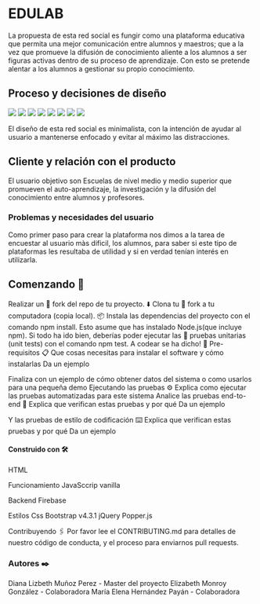 # EDULAB
La propuesta de esta red social es fungir como una plataforma educativa que permita una mejor comunicación entre alumnos y maestros; que a la vez que promueve la difusión de conocimiento aliente a los alumnos a ser figuras activas dentro de su proceso de aprendizaje. Con esto se pretende alentar a los alumnos a gestionar su propio conocimiento.
## Proceso y decisiones de diseño
<img src="https://lh3.googleusercontent.com/skLwwSNmmBw8ZJhVghWA948zGrwgNoMX7qIeH1FNz-A6vAeM6HOxK0eJAjzBlI8vWAo9dYuc3yhCCBzO_B5fHA2lvmD7FzyfGKmdSqyaHl8Ejkwhry8RPpCKJ4xD1mcYkycpTzjbEy0Kt7lSAKllTPjR0uB0kbtjmsZd0mwvcBOLFD4B5trtVJ3D4GfTXC7HowLUFRtdW_hDF9uodlSJywxHVCuGggwvFfiNIOYt-Sfax7j993pYCiw1-2VYCl8CuDOTB1BCPKt9b06e5VczKNl9-mQ3OM_RKHyAKr3WmmaJ3xxyHkIohjrw7BamPKvbBlqoVWr5B9SUdQbFWy0d5QJ6cMyAncKhejb0Dj0F1U23CwRSz6szxXogh2j34A2AJfW2NdX5RUx2mmzH2eBIi1cLPbeNhGexN7qoBu93GLmUVlJfyvnS7LWJkRKZ01JOniNAzlUpgKtzFBq22HNC3YEnvZqXKsqRx311AQiLy-WVLrmQ3A_o9_fCcxX-fYTuaT-yFF57FLEk7AThYsWJg2G-ctuAlugef_9C3_c8IgglJ2AChsvF6jA-L81sb4R5b0JgYVPzRy92dDS4w1s2UYU9woMtur9QnCi1zlkUDsxY8mQg1ItQ4rQDSNc3Kqy6QpqrxodDPs7vGklKCa5DktA5H4Z89BZ3slD_KyP1RzpPHc1xgvSHAN-VhmIzB-Yaj4a2t57Onh09nTjz5XhePiadQA=w1533-h943-no">
<img src="https://lh3.googleusercontent.com/Knozy0i4GUeMBe2gbQWeVDkYzv_JAI6LDGJue-sL_iDHiWjQxI2sUnRPc8oW6xpYw5cMuXWmK9JSfbfL_711_N5neEFDQgD5jmyumd6MeN9uIgFVa7fY1v86Ed1g3Em0go4IfuEpp8PZimYt77xCij7GDMcq9LDewpuVKF-XhiMXPT2RO6XV_jxFfkU7l055w9Wjd11VfvpBvfWN9lWhTCgHFdSTezMbI10KpkWLgKV3YKD9cN69xy-fcr90Vl2FBce4ubNsdJUVwlH1h79gr43EfjTUd8fJ1LlOUiB8Wd61-Fac_YjuE4hGetwu8mFBfaVNfut-32QbMOCbPAvyQ26iCQoSLsjJVn0zhPjZtqL7OHcyxVKMHC-U5uYIcBS-iIv9zRf3btttHekdYNBQ5YkREgVhJkgylVIOU8ZsrigPPtrfp2tvp0wpz6IaC3kmytpCPey81u_xuPDJP_mkwjnfJKujbWhp3esho3oJwUG_F8jY4c3fEoj9Qm4CXSy_YJhk3IcZwk8VFBQKWywWpz4Mg2k-2PuS9ubLA6UZqmHAEx9Wqkcn8jSXOCgOHS9AD7cMIY2fI1_VyQGytc0OG_lj0xCW1fiuRYqJq_wzR_dGnGXtifi0x7OWH-eoY8DLWJFysqC1oW3AjQCcYPZekcud5lxakTpWI_nUzU__K8lANc-IffxsnSfKE_aeHDi2-mYZnIUSH4yTgHC3CUdayVcchg=w1422-h943-no">
<img src="https://lh3.googleusercontent.com/jrva6q1vFjrx1-m8WWkd3yAI6SlWl0ULq-VQr5-hB8IlBOMi_idnbA5FwOR-MM0-XS7dypI0_XfcYSKKXNxgNajnI-6ujWTHko_SdkeScuMVbi8w7Pskv0IzObSXNBdk3_mGY_wFPqA9C3jtOwAoCTzz9WUCJtcG_RCVyZCGlRp1KD16Fj_Iqs2xmbNMaxiVHa6UVWHbGS9kZqcw5aaVL6_eH9m68JlmapVYxlwmWFhwQezMW32nzZ96GsrPuMRNuPSPhG5rNti7B_Ndy9U_lde5vA-JLraJTdxX0gBqN4rYSC-ghfgovJ-RvuxOCddFMS6wZODoCxlniWqvpaT_RYNFT0QPr_I-6W7DM4cO3f47LPYbtj9g_QghWMgYL5w-0YjeQx7vxz2tHfBXwReHTv5nxZAw79bxO7EMU8KV77-Vc8Vgy2YnVh92f82gR-A7jBaWYeX3zLGqrs9ntGwHWNV5g1rSJTmis-HrKPMngyJf2ZceEIiKZh5x7InwFr0uek0C93ryYxVVPWxWsk0BjxtLlYOzSfIe6XbfxNUrkhiQmHXooipOp1X0XjT3hstzMYm4RHZpUH5GnB8iYeYk-97KQn7x714ZEkv-mRqqFmghQ60-b1Luo4D91v56YHDdhdrBUZY9Y1x0rDuOoH-o-9UsiWEwRA_6kuZ1bZm0g3_WQm8OuwcP6OxHA5yBxUFqKVyc9oiSLc54NHlSvdPyYFGyoA=w720-h943-no">
<img src="https://lh3.googleusercontent.com/mFWv21FV4GSWHJSolMZSFy6zogwM0dSqxG7OESNEhFoxUtS5w90FxuJzef2rKJfgx6eg8jvYTMZrLbgkmoxFZk1oa2CgMd3uclaaqYtOTMQRGocfJ_Ki4zD3-aAMB2Jp-xakZRuqeQ58kXoaKoYcbFBglk93MlfZYNe0PJSaenZH9DaTcwSRwEAs_RQjAQtdB5gqw0VtaBN_CdDwVR_jOlFTu6cZpeAsC4kLH_h9B2ZUBOHbzUwe5wL2dEh3LW94fRks5cof94TJT9B7wa__UGdjqzth94pj9CoxDfD7nUIoocK3MEm22C6w4elTfaZL1y7hv2ITFMEF4uewYgr5mxCIbTORy9UO4gBwiwHAIhm3sHUWtqVGT8N3x7JUyi3kus3l8v8O8vAWx3SFjZG9l2sePPAGz7n6vWTCNkkiSf7Vdhqd9Fs_sUYkOUZUoZIiD_BKmuwgd2tsm6e617jddf5REewU_tet4allrBO3zybLYeIEJAh9EseEO8-sprdkUrefPqnFQzrOWAVbPsJrtpMYdZ5okUU8kwdSiSaCg27qmZNcgnKmEQutvl9DsTJ5leM5zyiBGB58B7sPvcfUAc0TaP1pxaX_jpUeJsRuRoXlwrgZUI8CxkLwdBo-hw3qkoODHrsuC4RDtm9Ec40_04pWUAuPDbLeAykFGLyGd8VVrY-02nSAEY4UgJoSKrLHKF4fFuSge6jTCNOjhpGCEd0MAw=w532-h943-no">
<img src="https://lh3.googleusercontent.com/0DHMMFaniRBvmz77b_XAecQR0GoL2Cj-TvKQvV2qg85jadGZ3guqFziHeu06hRF668Stvyvob4G74H5-n4JWBITsNnWE1pcEtQX6EGiO0J7AmiKgRkl6S1_9x3aTLJkrnObLI2Wp5_ra6Xo3k_C9LnJXORBdK-tgdUH00xlhpbZE1HoDAjrFMKdN3vq5dlfTQHdTVuIGAZmj48eE92AHJCclgNhqbHgnwDUBCOrTS8f2MRiJYBQUQI9vFPaMndQXbG5pKybYclOE-VPpWZ8m6azVgquKyfc4dBvrIr9EVPYNB1RG3-TtmZB5E6wJn2QbOFdSxIZGR9h0l-YL02tZmve0VHJnZ3xYJYftJlgINZxzNJei1q7AZhCAm_dRXi8SJepwIt_0fkH3EN85PrGCDJ7NpgiYysu1_fSearJ6kGXaMPrYZZBkrT2y27B34YmyupsxHOFWVXR_XJhwHFtOOTCehQaaTIgxGAsSC5cqUfMJAD5J_WtfxkXcYuQqt8gSQ3hyQj_0v3g3wpAHCwRYf9C6cpwRF3zhlhhYBhtRDpL0fDcwnRC3Rob41UBuTFdJuDgJW7nZhFTfxkwRGhi5WmvmEKVgViekv_9G-qulTjBqzoNdmQ06L-N2yFr5ujjQ3qo2W7jDOlsn1bGEF6lOIn0mb4h0tiAAfsYX857E6z0-1GTwf554QtPHoy3tYCVFWfGDEeBW3G4Z-x6qOLcJk93rXQ=w532-h943-no">
<img src="https://lh3.googleusercontent.com/IxRj2OepuGG76AiuqIiIFByFMn5vrLG_M5ehJtu_DHUSHA4ZxchlN1tLDG8GkZdlL4OW4LkCjr_M0mvyDeD7ahSKNtrHVhnkiUNgxdOIEokYk9u8mU6trQLQf-cmrWOr0glqGw1-vMbm-_dEybCZFDunZFcZfcc21eG9YtrCrtjoAWP0YD9nZZDCofTgSYEpd2oPAvHFle69uxYQWxtz0F_TuWyfC67TBdIq7ZG45z6gEw3kETXjIOynuReClrwXjoMd_1umFKKzDenLSaGrCaJ-SUivmzE4o3zo5BE3L0CJNd17vr2B6Q5zxVphEqLQK7mTCCjCmkrbY5xxEYWrm1IgO5WpW7EUfFEUYYTlRoGlj0cCfpBVXYTlY0vnm4t8MSzxpy7IhzX9W6UwqD470YyN-ENe2YzlgwVPE-7muAKQKWXj3UKQWZlu-Rhq2pp2emx5XdnnUhC5ruCCLRXVl6-w4CnqSNsr6i7fU2m-Dw9aWy_EUegchof5ZJVvOERFEc7cnsK6AhA3HG-kjZawZTGhDr-E3wlCNtnRUS1KFOK-aYIWUKraRl5CKGl8012Xg5ngIyD7vWh0d-T39XF0z2OThJK_17lUX-9Ex6ymGIhPgOfDa905D9AG7qj_t0e5ZUjOH_Tvkaj5Id1Pu2IfUTD_xNh7iAq6lCO3hrgeHdhcxGYpcaSxxBzdLNH27nZsf86Srv_VBEOz19I42yy9S-nMDA=w532-h943-no">
<img src="https://lh3.googleusercontent.com/Vv3yRezMBh7D4gtfhVgExmPHnZm2t6ur6IjNzgLWtSEgjNAHxyZDqbsm7nXKcIx2eRMfr_C12saGPqXXK-f1hUWzPutdYh-aI-LHLSFp-i3x1YB3cUnIV9Mg6COiprezGBp--_IQWUuMkETzP0vBtO-IYqn4F6RSrBL5tETjtnR1OtT9v01DmFGodmQKdC4_3tk0A6H-3iBrJIviJ4xwWXEZs_7mhIViqt2kQShV-7rkOfdKrfev6t7pmNDZrgMzJJz1mvAcMN_hcS5brBn_oaZ0UswNW_UovGvgvviEX387SaH7p5Owmkd0UB7TZmm6Mj2WIFCmdSAhawSgyloUrCsdL8u7lUZRFX9uSfHGdiya4J5uggaqhyH8EEen05xwgA5GcgBn4b8UG_mAxxBLri3gQxFEaMKTUHKe2yQ3pSpCCS0v6UDAqG7vbFeOyxCdapjXuPpztYQFhGoJxYA4xPPtP2tPNV9YcoWup0XvhW414H8zzZx3ULBEADc1A-ThkFN851G2GY4DB6ZANSI6APy4ihKe2SkDEeZG9_IdCbw6TvnSgr4slcbplhol5nX_RCB4_RJq3no_pcZB1J1p1sz2wHc03uHxBR734kdyAf9VcjIS41cDlRkcxTja6cxGalDCg4yciZx47A7khdih5W8umA28QJANdicEbaBK7v5Nn9OGCLuZjXNoxuODJ_1u3DDlyMDn-hL03GGQA4D9dGZZ8A=w532-h943-no">
<img src="https://lh3.googleusercontent.com/qWtPtlY0_RtNtuQqHVShO5zeM_Q9v5E9XPdCzCdrMiZIyN9jMyYS2kMV5OeTb_GQDeI3Jyi9XIUVfk59nbMJHQN5JvXF-gDXd_keWsaboOUrD-ctydnxsNS2yLKhHPCBcBJugYhO3bmoKWK-3cT4ccLepQK405esiCVx-keJ0UyWArGbaUpJOVxH5q2O4qKY_D_rXORQYGbFUFRf2rCzpE0o3dKD-k0DmmNMT0AJ9nPoOtRTFSfghrxjV04-Y-T0z19ZTFl2KAQbOM9rBygdMbcZRooihWbbinyFBgHnTWEPiEDzevHfOeEA5fcpWn_qvgkcrtzDJNojjUzpKi5nJ0ngARsFjCG2RNmDMsH-cP0g37uvpS6bT4UZ-B8KXNjg2H6KPi5L56BBCuT09q8-OaiXPlVYu_8mdphj8W3D4RpQoMGtuw9qqU_g3-KU4deNGJumBxmF7nb1MCthvwyRjuAkva7ZFart3fSgnXDwl7xgmx7M9mMHajLuoOdSRc-YiUStZlJi89lUmWZttuFwmeOtOkdFIm-onYqZDt00s1ihVtJLkSq50SzPdMWhvvEzv3CtjmRUYgDOAJdutmRZUforltNypNTznPRJgvG7So7ySn4q_-5UYC3dKAXCvPLOTiuZ4reyUVUbXMu5Dp1NDDIJP4cFDAQnLyiNLdrTNUUL_BLNYS7GFh3uLXYne4m1EX3HzDOhYexRIYQFNuPga3CVwg=w532-h943-no">

El diseño de esta red social es minimalista, con la intención de ayudar al usuario a mantenerse enfocado y evitar al máximo las distracciones.

## Cliente y relación con el producto

El usuario objetivo son Escuelas de nivel medio y medio superior que promueven el auto-aprendizaje, la investigación y la difusión del conocimiento entre alumnos y profesores.

### Problemas y necesidades del usuario

Como primer paso para crear la plataforma nos dimos a la tarea de encuestar al usuario màs dificil, los alumnos, para saber si este tipo de plataformas les resultaba de utilidad y si en verdad tenían interés en utilizarla.


## Comenzando 🚀
Realizar un 🍴 fork del repo de tu proyecto.
⬇️ Clona tu 🍴 fork a tu computadora (copia local).
📦 Instala las dependencias del proyecto con el comando npm install. Esto asume que has instalado Node.js(que incluye npm).
Si todo ha ido bien, deberías poder ejecutar las 🚥 pruebas unitarias (unit tests) con el comando npm test.
A codear se ha dicho! 🚀
Pre-requisitos 📋
Que cosas necesitas para instalar el software y cómo instalarlas
Da un ejemplo

Finaliza con un ejemplo de cómo obtener datos del sistema o como usarlos para una pequeña demo
Ejecutando las pruebas ⚙️
Explica como ejecutar las pruebas automatizadas para este sistema
Analice las pruebas end-to-end 🔩
Explica que verifican estas pruebas y por qué
Da un ejemplo

Y las pruebas de estilo de codificación ⌨️
Explica que verifican estas pruebas y por qué
Da un ejemplo

#### Construido con 🛠️

HTML

Funcionamiento
JavaSccrip vanilla

Backend
Firebase

Estilos
Css
Bootstrap v4.3.1
jQuery
Popper.js

Contribuyendo 🖇️
Por favor lee el CONTRIBUTING.md para detalles de nuestro código de conducta, y el proceso para enviarnos pull requests.

### Autores ✒️
Diana Lizbeth Muñoz Perez - Master del proyecto
Elizabeth Monroy González - Colaboradora
María Elena Hernández Payán - Colaboradora
